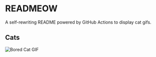 # READMEOW

A self-rewriting README powered by GitHub Actions to display cat gifs.

## Cats

![Bored Cat GIF](https://media3.giphy.com/media/v1.Y2lkPTlhY2QwMmRhd3RieW5zZnh6aDdyNGJva2szNHU3ZGE1NG1nenRnNG1ndHB3ZnA2NCZlcD12MV9naWZzX3NlYXJjaCZjdD1n/mlvseq9yvZhba/200.gif)
